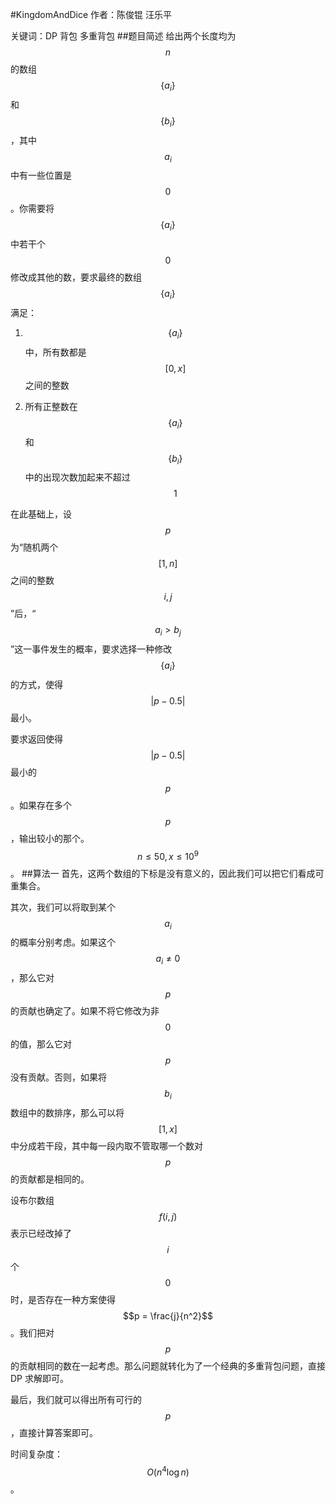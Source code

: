 #KingdomAndDice
作者：陈俊锟 汪乐平

关键词：DP 背包 多重背包
##题目简述
给出两个长度均为 $$n$$ 的数组 $$\{a_i\}$$ 和 $$\{b_i\}$$，其中 $$a_i$$ 中有一些位置是 $$0$$。你需要将 $$\{a_i\}$$ 中若干个 $$0$$ 修改成其他的数，要求最终的数组 $$\{a_i\}$$ 满足：

1. $$\{a_i\}$$ 中，所有数都是 $$[0, x]$$ 之间的整数

2. 所有正整数在$$\{a_i\}$$和$$\{b_i\}$$中的出现次数加起来不超过$$1$$

在此基础上，设 $$p$$ 为“随机两个 $$[1,n]$$ 之间的整数 $$i,j$$”后，“$$a_i > b_j$$”这一事件发生的概率，要求选择一种修改 $$\{a_i\}$$ 的方式，使得 $$|p-0.5|$$ 最小。

要求返回使得 $$|p-0.5|$$ 最小的 $$p$$。如果存在多个 $$p$$，输出较小的那个。$$n\le 50, x \le 10^9$$。
##算法一
首先，这两个数组的下标是没有意义的，因此我们可以把它们看成可重集合。

其次，我们可以将取到某个 $$a_i$$ 的概率分别考虑。如果这个 $$a_i\ne 0$$，那么它对 $$p$$ 的贡献也确定了。如果不将它修改为非 $$0$$ 的值，那么它对 $$p$$ 没有贡献。否则，如果将 $$b_i$$ 数组中的数排序，那么可以将 $$[1, x]$$ 中分成若干段，其中每一段内取不管取哪一个数对 $$p$$ 的贡献都是相同的。

设布尔数组 $$f(i,j)$$ 表示已经改掉了 $$i$$ 个 $$0$$ 时，是否存在一种方案使得 $$p = \frac{j}{n^2}$$。我们把对 $$p$$ 的贡献相同的数在一起考虑。那么问题就转化为了一个经典的多重背包问题，直接 DP 求解即可。

最后，我们就可以得出所有可行的 $$p$$，直接计算答案即可。

时间复杂度：$$O(n^4 \log n)$$。